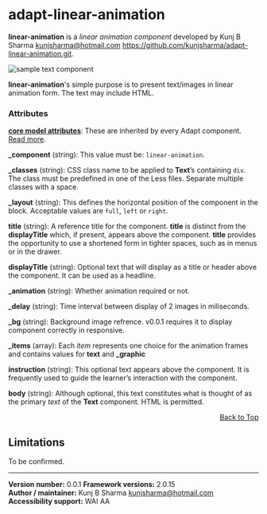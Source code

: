 # adapt-linear-animation  

**linear-animation** is a *linear animation component* developed by Kunj B Sharma <kunjsharma@hotmail.com> https://github.com/kunjsharma/adapt-linear-animation.git.  

<img src="https://github.com/adaptlearning/documentation/blob/master/04_wiki_assets/plug-ins/images/text01.png" alt="sample text component">

**linear-animation**'s simple purpose is to present text/images in linear animation form. The text may include HTML.

### Attributes

[**core model attributes**](https://github.com/adaptlearning/adapt_framework/wiki/Core-model-attributes): These are inherited by every Adapt component. [Read more](https://github.com/adaptlearning/adapt_framework/wiki/Core-model-attributes).

**_component** (string): This value must be: `linear-animation`.

**_classes** (string): CSS class name to be applied to **Text**’s containing `div`. The class must be predefined in one of the Less files. Separate multiple classes with a space.

**_layout** (string): This defines the horizontal position of the component in the block. Acceptable values are `full`, `left` or `right`.  

**title** (string): A reference title for the component. **title** is distinct from the **displayTitle** which, if present, appears above the component. **title** provides the opportunity to use a shortened form in tighter spaces, such as in menus or in the drawer.  

**displayTitle** (string): Optional text that will display as a title or header above the component. It can be used as a headline.   

**_animation** (string): Whether animation required or not.

**_delay** (string): Time interval between display of 2 images in miliseconds.

**_bg** (string): Background image refrence. v0.0.1 requires it to display component correctly in responsive.

**_items** (array): Each *item* represents one choice for the animation frames and contains values for **text** and **_graphic**

**instruction** (string): This optional text appears above the component. It is frequently used to
guide the learner’s interaction with the component.

**body** (string): Although optional, this text constitutes what is thought of as the primary *text* of the **Text** component. HTML is permitted.  
<div float align=right><a href="#top">Back to Top</a></div>

## Limitations

To be confirmed. 


----------------------------
**Version number:**  0.0.1
**Framework versions:** 2.0.15  
**Author / maintainer:** Kunj B Sharma <kunjsharma@hotmail.com>   
**Accessibility support:** WAI AA 
